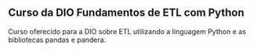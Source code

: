 ## Curso da DIO Fundamentos de ETL com Python
Curso oferecido para a DIO sobre ETL utilizando a linguagem Python e as bibliotecas pandas e pandera.
